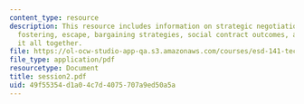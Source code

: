 ```yaml
---
content_type: resource
description: This resource includes information on strategic negotiations, forcing,
  fostering, escape, bargaining strategies, social contract outcomes, and then putting
  it all together.
file: https://ol-ocw-studio-app-qa.s3.amazonaws.com/courses/esd-141-technology-policy-negotiations-spring-2006/49f55354d1a04c7d4075707a9ed50a5a_session2.pdf
file_type: application/pdf
resourcetype: Document
title: session2.pdf
uid: 49f55354-d1a0-4c7d-4075-707a9ed50a5a
---
```

